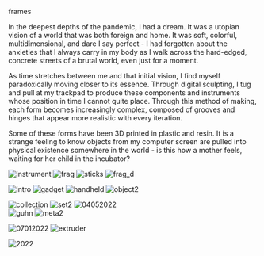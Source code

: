 frames

In the deepest depths of the pandemic, I had a dream. It was a utopian vision of a world that was both foreign and home. It was soft, colorful, multidimensional, and dare I say perfect - I had forgotten about the anxieties that I always carry in my body as I walk across the hard-edged, concrete streets of a brutal world, even just for a moment.

As time stretches between me and that initial vision, I find myself paradoxically moving closer to its essence. Through digital sculpting, I tug and pull at my trackpad to produce these components and instruments whose position in time I cannot quite place. Through this method of making, each form becomes increasingly complex, composed of grooves and hinges that appear more realistic with every iteration. 

Some of these forms have been 3D printed in plastic and resin. It is a strange feeling to know objects from my computer screen are pulled into physical existence somewhere in the world - is this how a mother feels, waiting for her child in the incubator? 

![instrument](../../images/digitalmedia/renderings/instrument.jpg)
![frag](../../images/digitalmedia/renderings/frag.jpg)
![sticks](../../images/digitalmedia/renderings/sticks.jpg)
![frag_d](../../images/digitalmedia/renderings/frag_d.jpeg)

![intro](../../images/digitalmedia/renderings/intro.jpg)
![gadget](../../images/digitalmedia/renderings/gadget.jpg)
![handheld](../../images/digitalmedia/renderings/handheld.jpeg)
![object2](../../images/digitalmedia/renderings/object2.jpeg)

![collection](../../images/digitalmedia/renderings/collection.jpg)
![set2](../../images/digitalmedia/renderings/set2.jpg)
![04052022](../../images/digitalmedia/renderings/04052022.jpeg)  
![guhn](../../images/digitalmedia/renderings/guhn.jpg)
![meta2](../../images/digitalmedia/renderings/meta.jpeg) 


 
![07012022](../../images/digitalmedia/renderings/07012022.jpeg)
![extruder](../../images/digitalmedia/renderings/extruder.jpg)

![2022](../../images/digitalmedia/renderings/2022.jpg)
